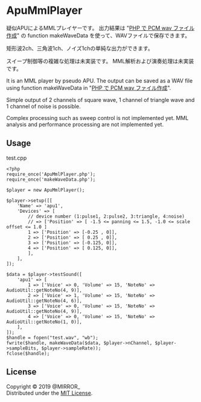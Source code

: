 ApuMmlPlayer
============

疑似APUによるMMLプレイヤーです。
出力結果は "[PHP で PCM wav ファイル作成][1]" の function makeWaveData を使って、WAVファイルで保存できます。

矩形波2ch、三角波1ch、ノイズ1chの単純な出力ができます。

スイープ制御等の複雑な処理は未実装です。
MML解析および演奏処理は未実装です。

It is an MML player by pseudo APU.
The output can be saved as a WAV file using function makeWaveData in "[PHP で PCM wav ファイル作成][1]".

Simple output of 2 channels of square wave, 1 channel of triangle wave and 1 channel of noise is possible.

Complex processing such as sweep control is not implemented yet.
MML analysis and performance processing are not implemented yet.


Usage
-----

test.cpp

	<?php
	require_once('ApuMmlPlayer.php');
	require_once('makeWaveData.php');
	
	$player = new ApuMmlPlayer();
	
	$player->setup([[
		'Name' => 'apu1',
		'Devices' => [
			// device number (1:pulse1, 2:pulse2, 3:triangle, 4:noise)
			// => ['Position' => [ -1.5 <= panning <= 1.5, -1.0 <= scale offset <= 1.0 ]
			1 => ['Position' => [-0.25 , 0]],
			2 => ['Position' => [ 0.25 , 0]],
			3 => ['Position' => [-0.125, 0]],
			4 => ['Position' => [ 0.125, 0]],
			],
		],
	]);
	
	$data = $player->testSound([
		'apu1' => [
			1 => ['Voice' => 0, 'Volume' => 15, 'NoteNo' => AudioUtil::getNoteNo(4, 9)],
			2 => ['Voice' => 1, 'Volume' => 15, 'NoteNo' => AudioUtil::getNoteNo(4, 6)],
			3 => ['Voice' => 0, 'Volume' => 15, 'NoteNo' => AudioUtil::getNoteNo(4, 9)],
			4 => ['Voice' => 0, 'Volume' => 15, 'NoteNo' => AudioUtil::getNoteNo(1, 0)],
		],
	]);
	$handle = fopen("test.wav", "wb");
	fwrite($handle, makeWaveData($data, $player->nChannel, $player->sampleBits, $player->sampleRate));
	fclose($handle);


License
-------
Copyright &copy; 2019 @MIRROR_  
Distributed under the [MIT License][MIT].  

[MIT]: http://www.opensource.org/licenses/mit-license.php
[1]: https://yoya.hatenadiary.jp/entry/20130430/php
